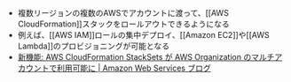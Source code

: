 - 複数リージョンの複数のAWSでアカウントに渡って、[[AWS CloudFormation]]スタックをロールアウトできるようになる
- 例えば、[[AWS IAM]]ロールの集中デプロイ、[[Amazon EC2]]や[[AWS Lambda]]のプロビジョニングが可能となる
- [新機能: AWS CloudFormation StackSets が AWS Organization のマルチアカウントで利用可能に | Amazon Web Services ブログ](https://aws.amazon.com/jp/blogs/news/new-use-aws-cloudformation-stacksets-for-multiple-accounts-in-an-aws-organization/)